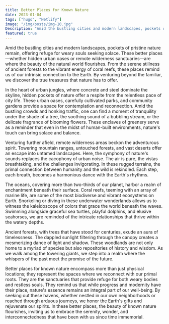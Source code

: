 ```yaml
---
title: Better Places for Known Nature
date: 2023-01-04
tags: ["hugo", "Netlify"]
image: "/img/posts/img-10.jpg"
Description: "Amid the bustling cities and modern landscapes, pockets of pristine nature remain, offering refuge for weary souls seeking solace. These better places—whether hidden urban oases or remote wilderness sanctuaries—are where the beauty of the natural world flourishes. From the serene stillness of ancient forests to the vibrant energy of coral reefs, these places remind us of our intrinsic connection to the Earth. By venturing beyond the familiar, we discover the true treasures that nature has to offer."
featured: true
---
```


Amid the bustling cities and modern landscapes, pockets of pristine nature remain, offering refuge for weary souls seeking solace. These better places—whether hidden urban oases or remote wilderness sanctuaries—are where the beauty of the natural world flourishes. From the serene stillness of ancient forests to the vibrant energy of coral reefs, these places remind us of our intrinsic connection to the Earth. By venturing beyond the familiar, we discover the true treasures that nature has to offer.

In the heart of urban jungles, where concrete and steel dominate the skyline, hidden pockets of nature offer a respite from the relentless pace of city life. These urban oases, carefully cultivated parks, and community gardens provide a space for contemplation and reconnection. Amid the bustling crowds and honking traffic, one can find a moment of tranquility under the shade of a tree, the soothing sound of a bubbling stream, or the delicate fragrance of blooming flowers. These enclaves of greenery serve as a reminder that even in the midst of human-built environments, nature's touch can bring solace and balance.

Venturing further afield, remote wilderness areas beckon the adventurous spirit. Towering mountain ranges, untouched forests, and vast deserts offer an escape into untamed landscapes. Here, the symphony of nature's sounds replaces the cacophony of urban noise. The air is pure, the vistas breathtaking, and the challenges invigorating. In these rugged terrains, the primal connection between humanity and the wild is rekindled. Each step, each breath, becomes a harmonious dance with the Earth's rhythms.

The oceans, covering more than two-thirds of our planet, harbor a realm of enchantment beneath their surface. Coral reefs, teeming with an array of marine life, are some of the most biodiverse and vibrant ecosystems on Earth. Snorkeling or diving in these underwater wonderlands allows us to witness the kaleidoscope of colors that grace the world beneath the waves. Swimming alongside graceful sea turtles, playful dolphins, and elusive seahorses, we are reminded of the intricate relationships that thrive within the watery depths.

Ancient forests, with trees that have stood for centuries, exude an aura of timelessness. The dappled sunlight filtering through the canopy creates a mesmerizing dance of light and shadow. These woodlands are not only home to a myriad of species but also repositories of history and wisdom. As we walk among the towering giants, we step into a realm where the whispers of the past meet the promise of the future.

Better places for known nature encompass more than just physical locations; they represent the spaces where we reconnect with our primal roots. They are the sanctuaries that provide refuge for both weary bodies and restless souls. They remind us that while progress and modernity have their place, nature's essence remains an integral part of our well-being. By seeking out these havens, whether nestled in our own neighborhoods or reached through arduous journeys, we honor the Earth's gifts and rejuvenate our spirits. In these better places, the beauty of known nature flourishes, inviting us to embrace the serenity, wonder, and interconnectedness that have been with us since time immemorial.
